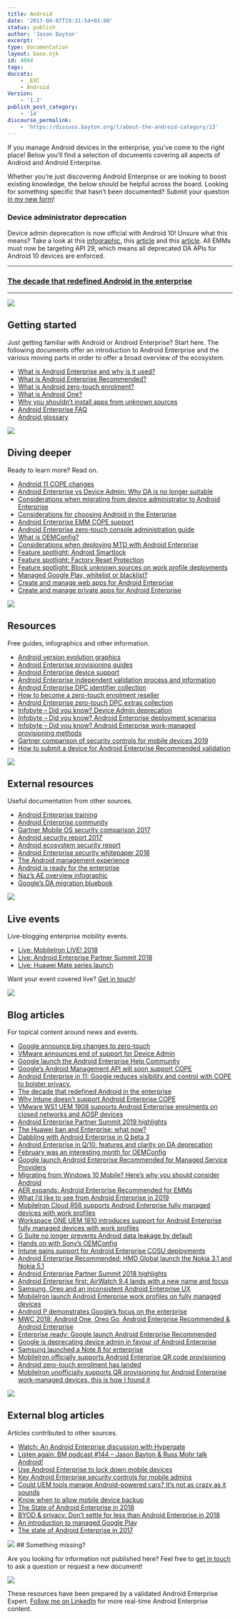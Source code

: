 ```yaml
---
title: Android
date: '2017-04-07T19:31:54+01:00'
status: publish
author: 'Jason Bayton'
excerpt: ''
type: documentation
layout: base.njk
id: 4094
tags: 
doccats:
    - _EXC
    - Android
Version:
    - '1.2'
publish_post_category:
    - '14'
discourse_permalink:
    - 'https://discuss.bayton.org/t/about-the-android-category/13'
---
```


If you manage Android devices in the enterprise, you’ve come to the right place! Below you’ll find a selection of documents covering all aspects of Android and Android Enterprise.

Whether you’re just discovering Android Enterprise or are looking to boost existing knowledge, the below should be helpful across the board. Looking for something specific that hasn’t been documented? Submit your question [in my new form](https://forms.gle/2VVDeYHiTFhPT2oVA)!

<div class="callout callout-danger">

### Device administrator deprecation
Device admin deprecation is now official with Android 10! Unsure what this means? Take a look at this [infographic](/docs/enterprise-mobility/android/infobyte-did-you-know-device-admin-deprecation/), this [article](/2017/12/google-is-deprecating-device-admin-in-favour-of-android-enterprise/) and this [article](/2019/03/android-enterprise-in-q-features-and-clarity-on-da-deprecation/#clarity-on-da-deprecation-in-q). All EMMs must now be targeting API 29, which means all deprecated DA APIs for Android 10 devices are enforced. 

</div>

<hr>

### [The decade that redefined Android in the enterprise](/2020/01/the-decade-that-redefined-android-in-the-enterprise/)

<hr>

![](https://bucket.bayton.uk-lon1.upcloudobjects.com/uploads/2017/04/startertripledroid.png) 
## Getting started

Just getting familiar with Android or Android Enterprise? Start here. The following documents offer an introduction to Android Enterprise and the various moving parts in order to offer a broad overview of the ecosystem.

- [What is Android Enterprise and why is it used?](/docs/enterprise-mobility/android/what-is-android-enterprise-and-why-is-it-used/)
- [What is Android Enterprise Recommended?](/docs/enterprise-mobility/android/what-is-android-enterprise-recommended/)
- [What is Android zero-touch enrolment?](/docs/enterprise-mobility/android/what-is-android-zero-touch-enrolment/)
- [What is Android One?](/docs/enterprise-mobility/android/what-is-android-one/)
- [Why you shouldn’t install apps from unknown sources](/docs/enterprise-mobility/android/why-you-shouldnt-install-apps-from-unknown-sources/)
- [Android Enterprise FAQ](/docs/enterprise-mobility/android/android-enterprise-faq/)
- [Android glossary](/docs/enterprise-mobility/android/android-glossary/)

![](https://bucket.bayton.uk-lon1.upcloudobjects.com/uploads/2017/04/triodroidlearning.png) 
## Diving deeper

Ready to learn more? Read on.

- [Android 11 COPE changes](/docs/enterprise-mobility/android/android-11-cope-changes/)
- [Android Enterprise vs Device Admin: Why DA is no longer suitable](/docs/enterprise-mobility/android/android-enterprise-vs-device-administrator-legacy-enrolment/)
- [Considerations when migrating from device administrator to Android Enterprise](/docs/enterprise-mobility/android/considerations-in-migrating-from-device-administrator-to-android-enterprise/)
- [Considerations for choosing Android in the Enterprise](/docs/enterprise-mobility/android/considerations-for-choosing-android-in-the-enterprise/)
- [Android Enterprise EMM COPE support](/docs/enterprise-mobility/android/android-enterprise-emm-cope-support/)
- [Android Enterprise zero-touch console administration guide](/docs/enterprise-mobility/android/android-enterprise-zero-touch-console-device-guide/)
- [What is OEMConfig?](/docs/enterprise-mobility/android/what-is-oemconfig/)
- [Considerations when deploying MTD with Android Enterprise](/docs/enterprise-mobility/android/mtd-and-android-enterprise/)
- [Feature spotlight: Android Smartlock](/docs/enterprise-mobility/android/what-is-android-smartlock-and-why-should-it-be-disabled/)
- [Feature spotlight: Factory Reset Protection](/docs/enterprise-mobility/android/feature-spotlight-factory-reset-protection/)
- [Feature spotlight: Block unknown sources on work profile deployments](/docs/enterprise-mobility/android/feature-spotlight-block-unknown-sources-on-work-profile-deployments/)
- [Managed Google Play, whitelist or blacklist?](/docs/enterprise-mobility/android/managed-google-play-whitelist-or-blacklist/)
- [Create and manage web apps for Android Enterprise](/docs/enterprise-mobility/android/create-and-manage-web-apps-for-android-enterprise/)
- [Create and manage private apps for Android Enterprise](/docs/enterprise-mobility/android/create-and-manage-private-apps-for-android-enterprise/)

![](https://bucket.bayton.uk-lon1.upcloudobjects.com/uploads/2017/04/triodroidselfies-1.png) 
## Resources

Free guides, infographics and other information.

- [Android version evolution graphics](/docs/enterprise-mobility/android/android-version-evolution-graphics/)
- [Android Enterprise provisioning guides](/docs/enterprise-mobility/android/android-enterprise-provisioning-guides/)
- [Android Enterprise device support](/docs/enterprise-mobility/android/android-enterprise-device-support/)
- [Android Enterprise independent validation process and information](/docs/enterprise-mobility/android/android-enterprise-device-support/validation-process-and-information/)
- [Android Enterprise DPC identifier collection](/docs/enterprise-mobility/android/android-enterprise-dpc-identifier-collection/)
- [How to become a zero-touch enrolment reseller](/docs/enterprise-mobility/android/how-to-become-a-zero-touch-enrolment-reseller/)
- [Android Enterprise zero-touch DPC extras collection](/docs/enterprise-mobility/android/android-enterprise-zero-touch-dpc-extras-collection/)
- [Infobyte – Did you know? Device Admin deprecation](/docs/enterprise-mobility/android/infobyte-did-you-know-device-admin-deprecation/)
- [Infobyte – Did you know? Android Enterprise deployment scenarios](/docs/enterprise-mobility/android/infobyte-did-you-know-android-enterprise-deployment-scenarios/)
- [Infobyte – Did you know? Android Enterprise work-managed provisioning methods](/docs/enterprise-mobility/android/infobyte-did-you-know-android-enterprise-work-managed-provisioning-methods/)
- [Gartner comparison of security controls for mobile devices 2019](/docs/enterprise-mobility/android/gartner-comparison-of-security-controls-for-mobile-devices-2019/)
- [How to submit a device for Android Enterprise Recommended validation](/docs/enterprise-mobility/android/how-to-submit-a-device-for-android-enterprise-recommended-validation/)

![](https://bucket.bayton.uk-lon1.upcloudobjects.com/uploads/2017/04/droidtrioresources.png) 
## External resources

Useful documentation from other sources.

- [Android Enterprise training](http://androidenterprise.training)
- [Android Enterprise community](http://androidenterprise.help)
- [Gartner Mobile OS security comparison 2017](https://www.gartner.com/doc/3840064/mobile-oss-device-security-comparison)
- [Android security report 2017](https://source.android.com/security/reports/Google_Android_Security_2017_Report_Final.pdf)
- [Android ecosystem security report](https://transparencyreport.google.com/android-security/overview)
- [Android Enterprise security whitepaper 2018](https://static.googleusercontent.com/media/www.android.com/en//static/2016/pdfs/enterprise/Google_Android_Enterprise_Security_Whitepaper_2018.pdf)
- [The Android management experience](https://enterprise.google.com/u/0/android/experience)
- [Android is ready for the enterprise](https://www.mobileiron.com/sites/default/files/Whitepapers/Android%20is%20ready%20for%20the%20enterprise/Android-enterprise__EN-US-1.1.pdf)
- [Naz’s AE overview infographic](/download/doc/ae-general/external/naz-ae-ig.jpg)
- [Google’s DA migration bluebook](http://static.googleusercontent.com/media/android.com/en/enterprise/static/2016/pdfs/enterprise/Android-Enterprise-Migration-Bluebook_2019.pdf)

![](https://bucket.bayton.uk-lon1.upcloudobjects.com/uploads/2017/04/droidtrioevents.png) 
## Live events

Live-blogging enterprise mobility events.

- [Live: MobileIron LIVE! 2018](/2018/05/live-mobileiron-live-2018/)
- [Live: Android Enterprise Partner Summit 2018](/2018/05/live-android-enterprise-partner-summit-2018/)
- [Live: Huawei Mate series launch](/2018/10/live-huawei-mate-series-launch/)

Want your event covered live? [Get in touch](/contact)!

![](https://bucket.bayton.uk-lon1.upcloudobjects.com/uploads/2017/04/triodroidwriting.png) 
## Blog articles

For topical content around news and events.

- [Google announce big changes to zero-touch](/2020/11/google-announce-big-changes-to-zero-touch/)
- [VMware announces end of support for Device Admin](/2020/10/vmware-announces-end-of-support-for-device-admin/)
- [Google launch the Android Enterprise Help Community](/2020/07/google-launch-the-android-enterprise-help-community/)
- [Google’s Android Management API will soon support COPE](/2020/07/googles-android-management-api-will-soon-support-cope/)
- [Android Enterprise in 11: Google reduces visibility and control with COPE to bolster privacy.](/2020/02/android-enterprise-in-11-google-reduces-visibility-and-control-with-cope-to-bolster-privacy/)
- [The decade that redefined Android in the enterprise](/2020/01/the-decade-that-redefined-android-in-the-enterprise/)
- [Why Intune doesn’t support Android Enterprise COPE](/2019/10/why-intune-doesnt-support-android-enterprise-cope/)
- [VMware WS1 UEM 1908 supports Android Enterprise enrolments on closed networks and AOSP devices](/2019/08/vmware-ws1-uem-1908-supports-android-enterprise-enrolments-on-closed-networks-and-aosp-devices/)
- [Android Enterprise Partner Summit 2019 highlights](/2019/06/android-enterprise-partner-summit-2019-highlights/)
- [The Huawei ban and Enterprise: what now?](/2019/05/the-huawei-ban-and-enterprise-what-now/)
- [Dabbling with Android Enterprise in Q beta 3](/2019/05/dabbling-with-android-enterprise-in-q-beta-3/)
- [Android Enterprise in Q/10: features and clarity on DA deprecation](/2019/03/android-enterprise-in-q-features-and-clarity-on-da-deprecation/)
- [February was an interesting month for OEMConfig](/2019/03/february-was-an-interesting-month-for-oemconfig/)
- [Google launch Android Enterprise Recommended for Managed Service Providers](/2019/02/google-launch-android-enterprise-recommended-for-managed-service-providers/)
- [Migrating from Windows 10 Mobile? Here’s why you should consider Android](/2019/02/migrating-from-windows-10-mobile-heres-why-you-should-consider-android/)
- [AER expands: Android Enterprise Recommended for EMMs](/2019/01/aer-expands-android-enterprise-recommended-for-emms/)
- [What I’d like to see from Android Enterprise in 2019](/2019/01/what-id-like-to-see-from-android-enterprise-in-2019/)
- [MobileIron Cloud R58 supports Android Enterprise fully managed devices with work profiles](/2018/12/mobileiron-cloud-r58-supports-android-enterprise-fully-managed-devices-with-work-profiles/)
- [Workspace ONE UEM 1810 introduces support for Android Enterprise fully managed devices with work profiles](/2018/10/workspace-one-uem-1810-introduces-support-for-android-enterprise-fully-managed-devices-with-work-profiles/)
- [G Suite no longer prevents Android data leakage by default](/2018/10/g-suite-no-longer-prevents-android-data-leakage-by-default/)
- [Hands on with Sony’s OEMConfig](/2018/08/hands-on-with-sonys-oemconfig/)
- [Intune gains support for Android Enterprise COSU deployments](/2018/07/intune-gains-support-for-android-enterprise-cosu-deployments/)
- [Android Enterprise Recommended: HMD Global launch the Nokia 3.1 and Nokia 5.1](/2018/05/android-enterprise-recommended-hmd-global-launch-the-nokia-3-1-and-nokia-5-1/)
- [Android Enterprise Partner Summit 2018 highlights](/2018/05/android-enterprise-summit-2018-highlights/)
- [Android Enterprise first: AirWatch 9.4 lands with a new name and focus](/2018/05/android-enterprise-first-airwatch-9-4-lands-with-a-new-name-and-focus/)
- [Samsung, Oreo and an inconsistent Android Enterprise UX](/2018/04/samsung-oreo-and-an-inconsistent-android-enterprise-ux/)
- [MobileIron launch Android Enterprise work profiles on fully managed devices](/2018/03/mobileiron-launch-android-enterprise-work-profiles-on-fully-managed-devices/)
- [Android P demonstrates Google’s focus on the enterprise](/2018/03/android-p-demonstrates-googles-focus-on-the-enterprise/)
- [MWC 2018: Android One, Oreo Go, Android Enterprise Recommended &amp; Android Enterprise](/2018/03/mwc-2018-android-one-oreo-go-android-enterprise-recommended-android-enterprise/)
- [Enterprise ready: Google launch Android Enterprise Recommended](/2018/02/enterprise-ready-google-launch-android-enterprise-recommended/)
- [Google is deprecating device admin in favour of Android Enterprise](/2017/12/google-is-deprecating-device-admin-in-favour-of-android-enterprise/)
- [Samsung launched a Note 8 for enterprise](/2017/11/samsung-launched-a-note-8-for-enterprise/)
- [MobileIron officially supports Android Enterprise QR code provisioning](/2017/10/mobileiron-officially-supports-android-enterprise-qr-code-provisioning/)
- [Android zero-touch enrolment has landed](/2017/09/android-zero-touch-enrolment-has-landed/)
- [MobileIron unofficially supports QR provisioning for Android Enterprise work-managed devices, this is how I found it](/2017/08/mobileiron-supports-qr-provisioning-for-android-enterprise-work-managed-devices-this-is-how-i-found-it/)

![](https://bucket.bayton.uk-lon1.upcloudobjects.com/uploads/2019/01/externalblogg.png) 
## External blog articles

Articles contributed to other sources.

- [Watch: An Android Enterprise discussion with Hypergate](/2020/07/watch-an-android-enterprise-discussion-with-hypergate/)
- [Listen again: BM podcast #144 – Jason Bayton &amp; Russ Mohr talk Android!](/2020/07/listen-again-bm-podcast-144-jason-bayton-russ-mohr-talk-android/)
- [Use Android Enterprise to lock down mobile devices](https://searchmobilecomputing.techtarget.com/tip/Use-Android-Enterprise-to-lock-down-mobile-devices)
- [Key Android Enterprise security controls for mobile admins](https://searchmobilecomputing.techtarget.com/tip/Key-Android-Enterprise-security-controls-for-mobile-admins)
- [Could UEM tools manage Android-powered cars? It’s not as crazy as it sounds](https://www.brianmadden.com/opinion/Could-UEM-manage-Android-Auto-in-cars)
- [Know when to allow mobile device backup](https://searchmobilecomputing.techtarget.com/tip/Know-when-to-allow-mobile-device-backup)
- [The State of Android Enterprise in 2018](https://www.brianmadden.com/opinion/The-state-of-Android-Enterprise-in-2018)
- [BYOD &amp; privacy: Don’t settle for less than Android Enterprise in 2018](https://www.brianmadden.com/opinion/BYOD-privacy-Dont-settle-for-less-than-Android-enterprise-in-2018)
- [An introduction to managed Google Play](https://www.brianmadden.com/opinion/An-introduction-to-managed-Google-Play)
- [The state of Android Enterprise in 2017](https://www.brianmadden.com/opinion/The-state-of-Android-enterprise-in-2017)

![](https://bucket.bayton.uk-lon1.upcloudobjects.com/uploads/2019/01/ask.png) ## Something missing?

Are you looking for information not published here? Feel free to [get in touch](mailto:jason@bayton.org) to ask a question or request a new document!

![](https://bucket.bayton.uk-lon1.upcloudobjects.com/uploads/2020/02/Android-Enterprise-Validation-2019-1.png)

These resources have been prepared by a validated Android Enterprise Expert. [Follow me on LinkedIn](https://linkedin.com/in/jasonbayton) for more real-time Android Enterprise content.